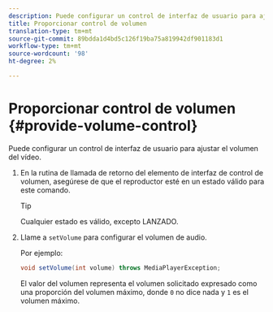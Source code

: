 ```yaml
---
description: Puede configurar un control de interfaz de usuario para ajustar el volumen del vídeo.
title: Proporcionar control de volumen
translation-type: tm+mt
source-git-commit: 89bdda1d4bd5c126f19ba75a819942df901183d1
workflow-type: tm+mt
source-wordcount: '98'
ht-degree: 2%

---
```



# Proporcionar control de volumen {#provide-volume-control}

Puede configurar un control de interfaz de usuario para ajustar el volumen del vídeo.

1. En la rutina de llamada de retorno del elemento de interfaz de control de volumen, asegúrese de que el reproductor esté en un estado válido para este comando.

   >[!TIP]
   >
   >Cualquier estado es válido, excepto LANZADO.

1. Llame a `setVolume` para configurar el volumen de audio.

   Por ejemplo:

   ```java
   void setVolume(int volume) throws MediaPlayerException;
   ```

   El valor del volumen representa el volumen solicitado expresado como una proporción del volumen máximo, donde `0` no dice nada y `1` es el volumen máximo.

